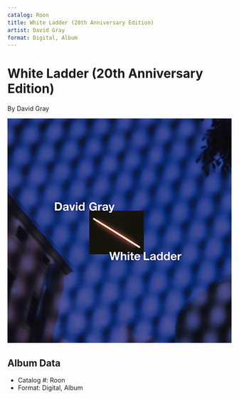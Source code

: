 ```yaml
---
catalog: Roon
title: White Ladder (20th Anniversary Edition)
artist: David Gray
format: Digital, Album
---
```


# White Ladder (20th Anniversary Edition)

By David Gray

![](../../assets/albumcovers/David_Gray-White_Ladder_20th_Anniversary_Edition.png)

## Album Data

- Catalog #: Roon
- Format: Digital, Album

